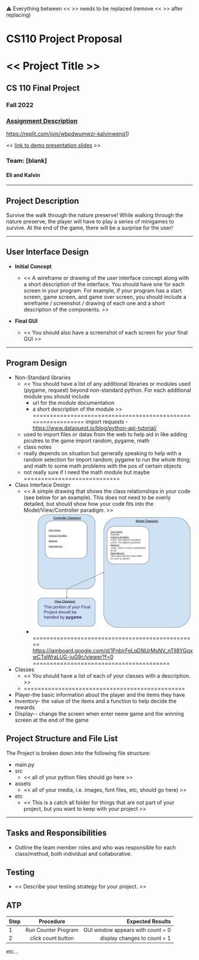 :warning: Everything between << >> needs to be replaced (remove << >> after replacing)
# CS110 Project Proposal
# << Project Title >>
## CS 110 Final Project
### Fall 2022
### [Assignment Description](https://docs.google.com/document/d/1H4R6yLL7som1lglyXWZ04RvTp_RvRFCCBn6sqv-82ps/edit?usp=sharing)

https://replit.com/join/wbpdwumwzr-kalvinweng1)

<< [link to demo presentation slides](#) >>

### Team: [blank]
#### Eli and Kalvin

***

## Project Description

Survive the walk through the nature preserve! While walking through the nature preserve, the player will have to play a series of minigames to survive. At the end of the game, there will be a surprise for the user!

***    

## User Interface Design

- **Initial Concept**
  - << A wireframe or drawing of the user interface concept along with a short description of the interface. You should have one for each screen in your program. For example, if your program has a start screen, game screen, and game over screen, you should include a wireframe / screenshot / drawing of each one and a short description of the components. >>
    
    
- **Final GUI**
  - << You should also have a screenshot of each screen for your final GUI >>

***        

## Program Design

* Non-Standard libraries
    * << You should have a list of any additional libraries or modules used (pygame, request) beyond non-standard python. 
         For each additional module you should include
         - url for the module documentation
         - a short description of the module >>
=============================================================
import requests
  -https://www.dataquest.io/blog/python-api-tutorial/
  - used to import files or datas from the web to help aid in like adding picutres to the game
import random, pygame, math
  - class notes
  - really depends on situation but generally speaking to help with a random selection for import random; pygame to run the whole thing; and math to some math problems with the pos of certain objects
  - not really sure if I need the math module but maybe
============================
* Class Interface Design
    * << A simple drawing that shows the class relationships in your code (see below for an example). This does not need to be overly detailed, but should show how your code fits into the Model/View/Controller paradigm. >>
        * ![class diagram](assets/class_diagram.jpg)
================================================
https://jamboard.google.com/d/1FnbirFeLqDNUrMsNV_nTlI8YGqxwCTqWraLUG-juG9c/viewer?f=0
========================================
* Classes
    * << You should have a list of each of your classes with a description. >>
    * ===============================================
* Player-the basic information about the player and the items they have
* Inventory- the value of the items and a function to help decide the rewards
* Display-- change the screen when enter neew game and the winning screen at the end of the game
## Project Structure and File List

The Project is broken down into the following file structure:

* main.py
* src
    * << all of your python files should go here >>
* assets
    * << all of your media, i.e. images, font files, etc, should go here) >>
* etc
    * << This is a catch all folder for things that are not part of your project, but you want to keep with your project >>

***

## Tasks and Responsibilities 

   * Outline the team member roles and who was responsible for each class/method, both individual and collaborative.

## Testing

* << Describe your testing strategy for your project. >>

## ATP

| Step                 |Procedure             |Expected Results                   |
|----------------------|:--------------------:|----------------------------------:|
|  1                   | Run Counter Program  |GUI window appears with count = 0  |
|  2                   | click count button   | display changes to count = 1      |
etc...
